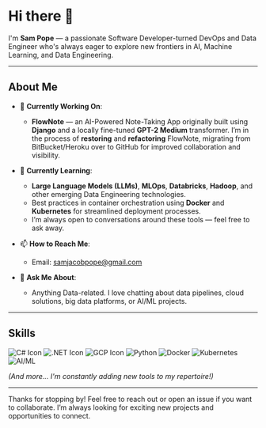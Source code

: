 # Hi there 👋

I'm **Sam Pope** — a passionate Software Developer-turned DevOps and Data Engineer who's always eager to explore new frontiers in AI, Machine Learning, and Data Engineering.

---

## About Me

- 🔭 **Currently Working On**: 
  - **FlowNote** — an AI-Powered Note-Taking App originally built using **Django** and a locally fine-tuned **GPT-2 Medium** transformer. I’m in the process of **restoring** and **refactoring** FlowNote, migrating from BitBucket/Heroku over to GitHub for improved collaboration and visibility.

- 🌱 **Currently Learning**:
  - **Large Language Models (LLMs)**, **MLOps**, **Databricks**, **Hadoop**, and other emerging Data Engineering technologies. 
  - Best practices in container orchestration using **Docker** and **Kubernetes** for streamlined deployment processes.
  - I’m always open to conversations around these tools — feel free to ask away.

- 📫 **How to Reach Me**:
  - Email: [samjacobpope@gmail.com](mailto:samjacobpope@gmail.com)

- 💬 **Ask Me About**:
  - Anything Data-related. I love chatting about data pipelines, cloud solutions, big data platforms, or AI/ML projects.

---

## Skills

![C# Icon](https://img.shields.io/badge/-C%23-239120?style=flat-square&logo=c-sharp&logoColor=white)
![.NET Icon](https://img.shields.io/badge/-.NET-512BD4?style=flat-square&logo=.net&logoColor=white)
![GCP Icon](https://img.shields.io/badge/-GCP-4285F4?style=flat-square&logo=google-cloud&logoColor=white)
![Python](https://img.shields.io/badge/-Python-3776AB?style=flat-square&logo=python&logoColor=white)
![Docker](https://img.shields.io/badge/-Docker-2496ED?style=flat-square&logo=docker&logoColor=white)
![Kubernetes](https://img.shields.io/badge/-Kubernetes-326CE5?style=flat-square&logo=kubernetes&logoColor=white)
![AI/ML](https://img.shields.io/badge/-AI/ML-FF6F00?style=flat-square&logo=tensorflow&logoColor=white)

*(And more... I'm constantly adding new tools to my repertoire!)*

---

Thanks for stopping by! Feel free to reach out or open an issue if you want to collaborate. I’m always looking for exciting new projects and opportunities to connect.
